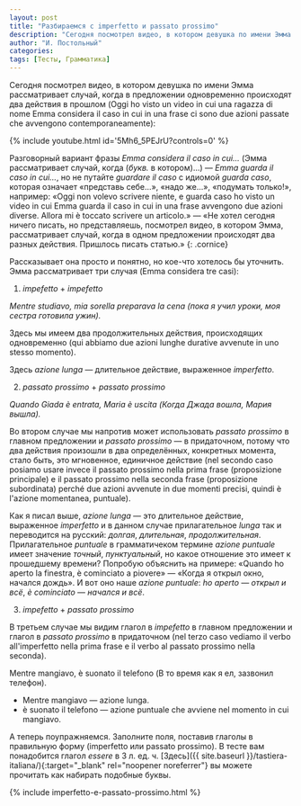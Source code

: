 ```yaml
---
layout: post
title: "Разбираемся с imperfetto и passato prossimo"
description: "Сегодня посмотрел видео, в котором девушка по имени Эмма рассматривает случай, когда в предложении одновременно происходят два действия в прошлом (Oggi ho visto un video in cui una ragazza di nome Emma considera il caso in cui in una frase ci sono due azioni passate che avvengono contemporaneamente)"
author: "И. Постольный"
categories:
tags: [Тесты, Грамматика]
---
```


Сегодня посмотрел видео, в котором девушка по имени Эмма рассматривает случай, когда в предложении одновременно происходят два действия в прошлом (Oggi ho visto un video in cui una ragazza di nome Emma considera il caso in cui in una frase ci sono due azioni passate che avvengono contemporaneamente):

{% include youtube.html id='5Mh6_5PEJrU?controls=0' %}

Разговорный вариант фразы _Emma considera il caso in cui..._ (Эмма рассматривает случай, когда (_букв._ в котором)...) — _Emma guarda il caso in cui..._, но не путайте _guardare il caso_ c идиомой _guarda caso_, которая означает «представь себе...», «надо же...», «подумать только!», например: «Oggi non volevo scrivere niente, e guarda caso ho visto un video in cui Emma guarda il caso in cui in una frase avvengono due azioni diverse. Allora mi è toccato scrivere un articolo.» — «Не хотел сегодня ничего писать, но представляешь, посмотрел видео, в котором Эмма, рассматривает случай, когда в одном предложении происходят два разных действия. Пришлось писать статью.»
{: .cornice}

Рассказывает она просто и понятно, но кое-что хотелось бы уточнить. Эмма рассматривает три случая (Emma considera tre casi):

1) _impefetto_ + _impefetto_

_Mentre studiavo, mia sorella preparava la cena (пока я учил уроки, моя сестра готовила ужин)._

Здесь мы имеем два продолжительных действия, происходящих одновременно (qui abbiamo due azioni lunghe durative avvenute in uno stesso momento).

Здесь _azione lunga_ — длительное действие, выраженное _imperfetto_.

2) _passato prossimo_ + _passato prossimo_

_Quando Giada è entrata, Maria è uscita (Когда Джада вошла, Мария вышла)._

Во втором случае мы напротив может использовать _passato prossimo_ в главном предложении и _passato prossimo_ — в придаточном, потому что два действия произошли в два определённых, конкретных момента, стало быть, это мгновенное, единичное действие (nel secondo caso posiamo usare invece il passato prossimo nella prima frase (proposizione principale) e il passato prossimo nella seconda frase (proposizione subordinata) perché due azioni avvenute in due momenti precisi, quindi è l'azione momentanea, puntuale).

Как я писал выше, _azione lunga_ — это длительное действие, выраженное _imperfetto_ и в данном случае прилагательное _lunga_ так и переводится на русский: _долгая_, _длительная_, _продолжительная_. Прилагательное _puntuale_ в грамматичеком термине _azione puntuale_ имеет значение _точный_, _пунктуальный_, но какое отношение это имеет к прошедшему времени? Попробую объяснить на примере: «Quando ho aperto la finestra, è cominciato a piovere» — «Когда я открыл окно, начался дождь». И вот оно наше _azione puntuale_: _ho aperto_ — _открыл и всё_, _è cominciato_ — _начался и всё_.

3) _impefetto_ + _passato prossimo_

В третьем случае мы видим глагол в _impefetto_ в главном предложении и глагол в _passato prossimo_ в придаточном (nel terzo caso vediamo il verbo all'imperfetto nella prima frase e il verbo al passato prossimo nella seconda).

Mentre mangiavo, è suonato il telefono (В то время как я ел, зазвонил телефон).

- Mentre mangiavo — azione lunga.
- è suonato il telefono — azione puntuale che avviene nel momento in cui mangiavo.

А теперь поупражняемся. Заполните поля, поставив глаголы в правильную форму (imperfetto или passato prossimo). В тесте вам понадобится глагол _essere_ в 3 л. ед. ч.  [Здесь]({{ site.baseurl }}/tastiera-italiana/){:target="_blank" rel="noopener noreferrer"} вы можете прочитать как набирать подобные буквы.

{% include imperfetto-e-passato-prossimo.html %}